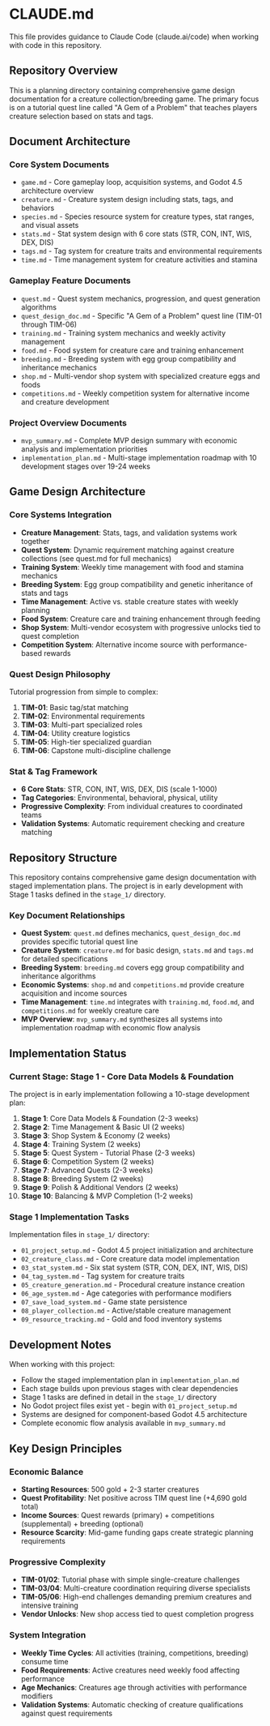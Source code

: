 # CLAUDE.md

This file provides guidance to Claude Code (claude.ai/code) when working with code in this repository.

## Repository Overview

This is a planning directory containing comprehensive game design documentation for a creature collection/breeding game. The primary focus is on a tutorial quest line called "A Gem of a Problem" that teaches players creature selection based on stats and tags.

## Document Architecture

### Core System Documents
- `game.md` - Core gameplay loop, acquisition systems, and Godot 4.5 architecture overview
- `creature.md` - Creature system design including stats, tags, and behaviors
- `species.md` - Species resource system for creature types, stat ranges, and visual assets
- `stats.md` - Stat system design with 6 core stats (STR, CON, INT, WIS, DEX, DIS)
- `tags.md` - Tag system for creature traits and environmental requirements
- `time.md` - Time management system for creature activities and stamina

### Gameplay Feature Documents
- `quest.md` - Quest system mechanics, progression, and quest generation algorithms
- `quest_design_doc.md` - Specific "A Gem of a Problem" quest line (TIM-01 through TIM-06)
- `training.md` - Training system mechanics and weekly activity management
- `food.md` - Food system for creature care and training enhancement
- `breeding.md` - Breeding system with egg group compatibility and inheritance mechanics
- `shop.md` - Multi-vendor shop system with specialized creature eggs and foods
- `competitions.md` - Weekly competition system for alternative income and creature development

### Project Overview Documents
- `mvp_summary.md` - Complete MVP design summary with economic analysis and implementation priorities
- `implementation_plan.md` - Multi-stage implementation roadmap with 10 development stages over 19-24 weeks

## Game Design Architecture

### Core Systems Integration
- **Creature Management**: Stats, tags, and validation systems work together
- **Quest System**: Dynamic requirement matching against creature collections (see quest.md for full mechanics)
- **Training System**: Weekly time management with food and stamina mechanics
- **Breeding System**: Egg group compatibility and genetic inheritance of stats and tags
- **Time Management**: Active vs. stable creature states with weekly planning
- **Food System**: Creature care and training enhancement through feeding
- **Shop System**: Multi-vendor ecosystem with progressive unlocks tied to quest completion
- **Competition System**: Alternative income source with performance-based rewards

### Quest Design Philosophy
Tutorial progression from simple to complex:
1. **TIM-01**: Basic tag/stat matching
2. **TIM-02**: Environmental requirements
3. **TIM-03**: Multi-part specialized roles
4. **TIM-04**: Utility creature logistics
5. **TIM-05**: High-tier specialized guardian
6. **TIM-06**: Capstone multi-discipline challenge

### Stat & Tag Framework
- **6 Core Stats**: STR, CON, INT, WIS, DEX, DIS (scale 1-1000)
- **Tag Categories**: Environmental, behavioral, physical, utility
- **Progressive Complexity**: From individual creatures to coordinated teams
- **Validation Systems**: Automatic requirement checking and creature matching

## Repository Structure

This repository contains comprehensive game design documentation with staged implementation plans. The project is in early development with Stage 1 tasks defined in the `stage_1/` directory.

### Key Document Relationships
- **Quest System**: `quest.md` defines mechanics, `quest_design_doc.md` provides specific tutorial quest line
- **Creature System**: `creature.md` for basic design, `stats.md` and `tags.md` for detailed specifications
- **Breeding System**: `breeding.md` covers egg group compatibility and inheritance algorithms
- **Economic Systems**: `shop.md` and `competitions.md` provide creature acquisition and income sources
- **Time Management**: `time.md` integrates with `training.md`, `food.md`, and `competitions.md` for weekly creature care
- **MVP Overview**: `mvp_summary.md` synthesizes all systems into implementation roadmap with economic flow analysis

## Implementation Status

### Current Stage: Stage 1 - Core Data Models & Foundation
The project is in early implementation following a 10-stage development plan:

1. **Stage 1**: Core Data Models & Foundation (2-3 weeks)
2. **Stage 2**: Time Management & Basic UI (2 weeks)
3. **Stage 3**: Shop System & Economy (2 weeks)
4. **Stage 4**: Training System (2 weeks)
5. **Stage 5**: Quest System - Tutorial Phase (2-3 weeks)
6. **Stage 6**: Competition System (2 weeks)
7. **Stage 7**: Advanced Quests (2-3 weeks)
8. **Stage 8**: Breeding System (2 weeks)
9. **Stage 9**: Polish & Additional Vendors (2 weeks)
10. **Stage 10**: Balancing & MVP Completion (1-2 weeks)

### Stage 1 Implementation Tasks
Implementation files in `stage_1/` directory:
- `01_project_setup.md` - Godot 4.5 project initialization and architecture
- `02_creature_class.md` - Core creature data model implementation
- `03_stat_system.md` - Six stat system (STR, CON, DEX, INT, WIS, DIS)
- `04_tag_system.md` - Tag system for creature traits
- `05_creature_generation.md` - Procedural creature instance creation
- `06_age_system.md` - Age categories with performance modifiers
- `07_save_load_system.md` - Game state persistence
- `08_player_collection.md` - Active/stable creature management
- `09_resource_tracking.md` - Gold and food inventory systems

## Development Notes

When working with this project:
- Follow the staged implementation plan in `implementation_plan.md`
- Each stage builds upon previous stages with clear dependencies
- Stage 1 tasks are defined in detail in the `stage_1/` directory
- No Godot project files exist yet - begin with `01_project_setup.md`
- Systems are designed for component-based Godot 4.5 architecture
- Complete economic flow analysis available in `mvp_summary.md`

## Key Design Principles

### Economic Balance
- **Starting Resources**: 500 gold + 2-3 starter creatures
- **Quest Profitability**: Net positive across TIM quest line (+4,690 gold total)
- **Income Sources**: Quest rewards (primary) + competitions (supplemental) + breeding (optional)
- **Resource Scarcity**: Mid-game funding gaps create strategic planning requirements

### Progressive Complexity
- **TIM-01/02**: Tutorial phase with simple single-creature challenges
- **TIM-03/04**: Multi-creature coordination requiring diverse specialists
- **TIM-05/06**: High-end challenges demanding premium creatures and intensive training
- **Vendor Unlocks**: New shop access tied to quest completion progress

### System Integration
- **Weekly Time Cycles**: All activities (training, competitions, breeding) consume time
- **Food Requirements**: Active creatures need weekly food affecting performance
- **Age Mechanics**: Creatures age through activities with performance modifiers
- **Validation Systems**: Automatic checking of creature qualifications against quest requirements